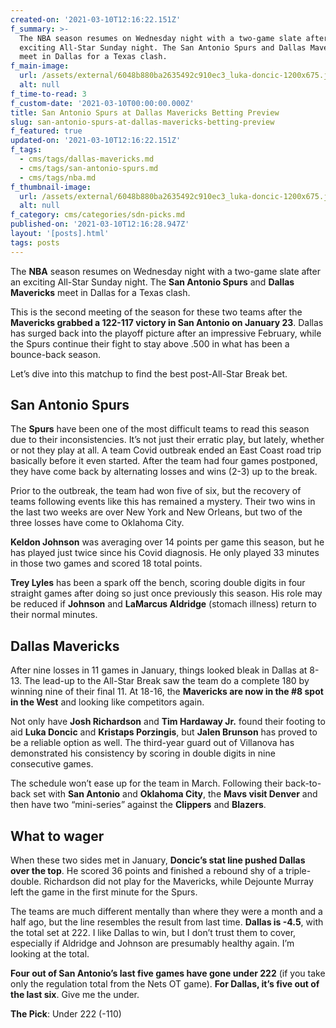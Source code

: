 ```yaml
---
created-on: '2021-03-10T12:16:22.151Z'
f_summary: >-
  The NBA season resumes on Wednesday night with a two-game slate after an
  exciting All-Star Sunday night. The San Antonio Spurs and Dallas Mavericks
  meet in Dallas for a Texas clash.
f_main-image:
  url: /assets/external/6048b880ba2635492c910ec3_luka-doncic-1200x675.jpg
  alt: null
f_time-to-read: 3
f_custom-date: '2021-03-10T00:00:00.000Z'
title: San Antonio Spurs at Dallas Mavericks Betting Preview
slug: san-antonio-spurs-at-dallas-mavericks-betting-preview
f_featured: true
updated-on: '2021-03-10T12:16:22.151Z'
f_tags:
  - cms/tags/dallas-mavericks.md
  - cms/tags/san-antonio-spurs.md
  - cms/tags/nba.md
f_thumbnail-image:
  url: /assets/external/6048b880ba2635492c910ec3_luka-doncic-1200x675.jpg
  alt: null
f_category: cms/categories/sdn-picks.md
published-on: '2021-03-10T12:16:28.947Z'
layout: '[posts].html'
tags: posts
---
```


The **NBA** season resumes on Wednesday night with a two-game slate after an exciting All-Star Sunday night. The **San Antonio Spurs** and **Dallas Mavericks** meet in Dallas for a Texas clash.

This is the second meeting of the season for these two teams after the **Mavericks grabbed a 122-117 victory in San Antonio on January 23**. Dallas has surged back into the playoff picture after an impressive February, while the Spurs continue their fight to stay above .500 in what has been a bounce-back season.

Let’s dive into this matchup to find the best post-All-Star Break bet.

San Antonio Spurs
-----------------

The **Spurs** have been one of the most difficult teams to read this season due to their inconsistencies. It’s not just their erratic play, but lately, whether or not they play at all. A team Covid outbreak ended an East Coast road trip basically before it even started. After the team had four games postponed, they have come back by alternating losses and wins (2-3) up to the break.

Prior to the outbreak, the team had won five of six, but the recovery of teams following events like this has remained a mystery. Their two wins in the last two weeks are over New York and New Orleans, but two of the three losses have come to Oklahoma City.

**Keldon Johnson** was averaging over 14 points per game this season, but he has played just twice since his Covid diagnosis. He only played 33 minutes in those two games and scored 18 total points.

**Trey Lyles** has been a spark off the bench, scoring double digits in four straight games after doing so just once previously this season. His role may be reduced if **Johnson** and **LaMarcus Aldridge** (stomach illness) return to their normal minutes.

Dallas Mavericks
----------------

After nine losses in 11 games in January, things looked bleak in Dallas at 8-13. The lead-up to the All-Star Break saw the team do a complete 180 by winning nine of their final 11. At 18-16, the **Mavericks are now in the #8 spot in the West** and looking like competitors again.

Not only have **Josh Richardson** and **Tim Hardaway Jr.** found their footing to aid **Luka Doncic** and **Kristaps Porzingis**, but **Jalen Brunson** has proved to be a reliable option as well. The third-year guard out of Villanova has demonstrated his consistency by scoring in double digits in nine consecutive games.

The schedule won’t ease up for the team in March. Following their back-to-back set with **San Antonio** and **Oklahoma City**, the **Mavs visit Denver** and then have two “mini-series” against the **Clippers** and **Blazers**.

What to wager
-------------

When these two sides met in January, **Doncic’s stat line pushed Dallas over the top**. He scored 36 points and finished a rebound shy of a triple-double. Richardson did not play for the Mavericks, while Dejounte Murray left the game in the first minute for the Spurs.

The teams are much different mentally than where they were a month and a half ago, but the line resembles the result from last time. **Dallas is -4.5**, with the total set at 222. I like Dallas to win, but I don’t trust them to cover, especially if Aldridge and Johnson are presumably healthy again. I’m looking at the total.

**Four out of San Antonio’s last five games have gone under 222** (if you take only the regulation total from the Nets OT game). **For Dallas, it’s five out of the last six**. Give me the under.

**The Pick**: Under 222 (-110)
